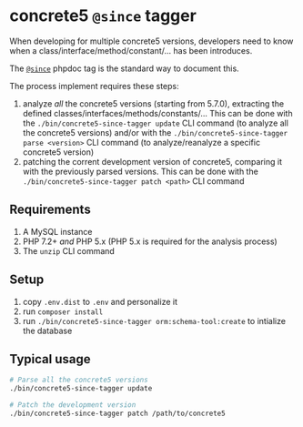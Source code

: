 # concrete5 `@since` tagger

When developing for multiple concrete5 versions, developers need to know when a class/interface/method/constant/... has been introduces.

The [`@since`](https://docs.phpdoc.org/references/phpdoc/tags/since.html) phpdoc tag is the standard way to document this.

The process implement requires these steps: 

1. analyze *all* the concrete5 versions (starting from 5.7.0), extracting the defined classes/interfaces/methods/constants/...
   This can be done with the `./bin/concrete5-since-tagger update` CLI command (to analyze all the concrete5 versions) and/or with the `./bin/concrete5-since-tagger parse <version>` CLI command (to analyze/reanalyze a specific concrete5 version)
2. patching the corrent development version of concrete5, comparing it with the previously parsed versions.
    This can be done with the `./bin/concrete5-since-tagger patch <path>` CLI command
 

## Requirements

1. A MySQL instance
2. PHP 7.2+ *and* PHP 5.x (PHP 5.x is required for the analysis process)
3. The `unzip` CLI command


## Setup

1. copy `.env.dist` to `.env` and personalize it
2. run `composer install`
3. run `./bin/concrete5-since-tagger orm:schema-tool:create` to intialize the database

## Typical usage

```sh
# Parse all the concrete5 versions
./bin/concrete5-since-tagger update

# Patch the development version
./bin/concrete5-since-tagger patch /path/to/concrete5
```
